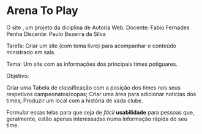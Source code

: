 # Arena To Play

O site ‚ um projeto da diciplina de Autoria Web.
Docente: Fabio Fernades Penha
Discente: Paulo Bezerra da Silva

Tarefa: Criar um site (com tema livre) para acompanhar o conteúdo ministrado em sala.

Tema: Um site com as informações dos principais times potiguares.

Objetivo: 

Criar uma Tabela de classificação com a posição dos times nos seus respetivos campeonatos/copas;
Criar uma área para adicionar notícias dos times;
Produzir um local com a história de xada clube.

Formular essas telas para que seja de *fácil* **usabilidade** para pessoas que, geralmente, estão apenas interessadas numa informação rápida do seu time.
